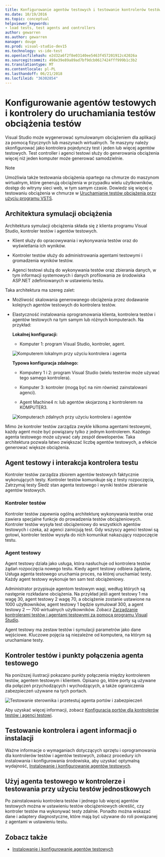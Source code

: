 ```yaml
---
title: Konfigurowanie agentów testowych i testowanie kontrolerów testów obciążenia w programie Visual Studio
ms.date: 10/19/2016
ms.topic: conceptual
helpviewer_keywords:
- load tests, test agents and controllers
author: gewarren
ms.author: gewarren
manager: douge
ms.prod: visual-studio-dev15
ms.technology: vs-ide-test
ms.openlocfilehash: e2d32a6f2f8e03140ee5463f457201912c42026a
ms.sourcegitcommit: 498e39e89a89ad7bf9dcb0617424fff999b1c3b2
ms.translationtype: MT
ms.contentlocale: pl-PL
ms.lasthandoff: 06/21/2018
ms.locfileid: "36302854"
---
```

# <a name="configure-test-agents-and-test-controllers-for-running-load-tests"></a>Konfigurowanie agentów testowych i kontrolery do uruchamiania testów obciążenia testów

Visual Studio może wygenerować symulowanym obciążeniem dla aplikacji za pomocą fizycznych lub maszynach wirtualnych. Te maszyny należy skonfigurować jako kontrolera pojedynczy test i jeden lub więcej agentów testowych. Test controller i agenci testowi służy do generowania obciążenia więcej niż jeden komputer może generować samodzielnie.

> [!NOTE]
> Umożliwia także testowania obciążenia opartego na chmurze do maszynom wirtualnym, które generują obciążenia w przypadku wielu użytkowników, dostęp do witryny sieci web, w tym samym czasie. Dowiedz się więcej o testowaniu obciążenia w chmurze w [Uruchamianie testów obciążenia przy użyciu programu VSTS](/vsts/load-test/get-started-simple-cloud-load-test).

## <a name="load-simulation-architecture"></a>Architektura symulacji obciążenia

Architektura symulacji obciążenia składa się z klienta programu Visual Studio, kontroler testów i agentów testowych.

-   Klient służy do opracowywania i wykonywania testów oraz do wyświetlania ich wyników.

-   Kontroler testów służy do administrowania agentami testowymi i gromadzenia wyników testów.

-   Agenci testowi służą do wykonywania testów oraz zbierania danych, w tym informacji systemowych i danych profilowania ze środowiska ASP.NET zdefiniowanych w ustawieniu testu.

Taka architektura ma szereg zalet:

-   Możliwość skalowania generowanego obciążenia przez dodawanie kolejnych agentów testowych do kontrolera testów.

-   Elastyczność instalowania oprogramowania klienta, kontrolera testów i agentów testowych na tym samym lub różnych komputerach. Na przykład:

     **Lokalnej konfiguracji:**

    -   Komputer 1: program Visual Studio, kontroler, agent.

     ![Komputerem lokalnym przy użyciu kontrolera i agenta](./media/load-test-configa.png)

     **Typowa konfiguracja zdalnego:**

    -   Komputery 1 i 2: program Visual Studio (wielu testerów może używać tego samego kontrolera).

    -   Komputer 3: kontroler (mogą być na nim również zainstalowani agenci).

    -   Agent Machine4 n: lub agentów skojarzoną z kontrolerem na KOMPUTER3.

     ![Komputerach zdalnych przy użyciu kontrolera i agentów](./media/load-test-configb.png)

Mimo że kontroler testów zarządza zwykle kilkoma agentami testowymi, każdy agent może być powiązany tylko z jednym kontrolerem. Każdego agenta testowego może używać cały zespół deweloperów. Taka architektura pozwala łatwo zwiększać liczbę agentów testowych, a efekcie generować większe obciążenia.

## <a name="test-agent-and-test-controller-interaction"></a>Agent testowy i interakcja kontrolera testu

Kontroler testów zarządza zbiorem agentów testowych faktycznie wykonujących testy. Kontroler testów komunikuje się z testy rozpoczęcia, Zatrzymaj testy Śledź stan agenta testowego i wyniki testów zbieranie agentów testowych.

### <a name="test-controller"></a>Kontroler testów

Kontroler testów zapewnia ogólną architekturę wykonywania testów oraz zawiera specjalne funkcje do prowadzenia testów obciążeniowych. Kontroler testów wysyła test obciążeniowy do wszystkich agentów testowych i czeka, aż agenci zainicjują test. Gdy wszyscy agenci testowi są gotowi, kontroler testów wysyła do nich komunikat nakazujący rozpoczęcie testu.

### <a name="test-agent"></a>Agent testowy

Agent testowy działa jako usługa, która nasłuchuje od kontrolera testów żądań rozpoczęcia nowego testu. Kiedy agent testowy odbiera żądanie, Usługa agenta testowego uruchamia proces, na której uruchamiać testy. Każdy agent testowy wykonuje ten sam test obciążeniowy.

 Administrator przypisuje agentom testowym wagi, według których są następnie rozkładane obciążenia. Na przykład jeśli agent testowy 1 ma wagę 30, agent testowy 2 wagę 70, a obciążenie zostanie ustawione na 1000 użytkowników, agent testowy 1 będzie symulował 300, a agent testowy 2 — 700 wirtualnych użytkowników. Zobacz [Zarządzanie kontrolerami testów i agentami testowymi za pomocą programu Visual Studio](../test/manage-test-controllers-and-test-agents.md).

 Agent testowy ma zestaw testów i symulacji parametrów jako dane wejściowe. Kluczowe pojęcia są niezależne od komputera, na którym są uruchamiane testy.

## <a name="test-controller-and-test-agent-connection-points"></a>Kontroler testów i punkty połączenia agenta testowego

Na poniższej ilustracji pokazano punkty połączenia między kontrolerem testów, agentem testowym i klientem. Opisano go, które porty są używane dla połączeń przychodzących i wychodzących, a także ograniczenia zabezpieczeń używane na tych portach.

 ![Testowanie sterownika i przetestuj agenta portów i zabezpieczeń](./media/test-controller-agent-firewall.png)

 Aby uzyskać więcej informacji, zobacz [Konfiguracja portów dla kontrolerów testów i agenci testowi](../test/configure-ports-for-test-controllers-and-test-agents.md).

## <a name="test-controller-and-agent-installation-information"></a>Testowanie kontrolera i agent informacji o instalacji

Ważne informacje o wymaganiach dotyczących sprzętu i oprogramowania dla kontrolerów testów i agentów testowych, zobacz procedury ich instalowania i konfigurowania środowiska, aby uzyskać optymalną wydajność, [Instalowanie i konfigurowanie agentów testowych](../test/lab-management/install-configure-test-agents.md).

## <a name="use-the-test-controller-and-test-agent-with-unit-tests"></a>Użyj agenta testowego w kontrolerze i testowania przy użyciu testów jednostkowych

Po zainstalowaniu kontrolera testów i jednego lub więcej agentów testowych można w ustawieniu testów obciążeniowych określić, czy kontroler testów ma wykonywać testy zdalnie. Ponadto można wskazać dane i adaptery diagnostyczne, które mają być używane do roli powiązanej z agentami w ustawieniu testu.

## <a name="see-also"></a>Zobacz także

- [Instalowanie i konfigurowanie agentów testowych](../test/lab-management/install-configure-test-agents.md)